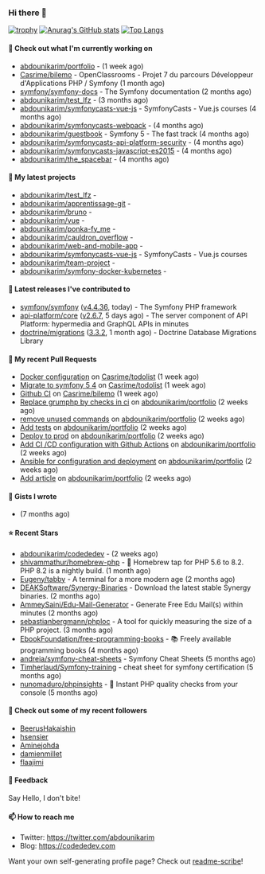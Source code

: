 ### Hi there 👋

[![trophy](https://github-profile-trophy.vercel.app/?username=abdounikarim&theme=onestar&row=1&column=7&no-frame=true&margin-w=13)](https://github.com/ryo-ma/github-profile-trophy)
[![Anurag's GitHub stats](https://github-readme-stats.vercel.app/api?username=abdounikarim&show_icons=true&theme=dark&count_private=true&hide_border=true)](https://github.com/anuraghazra/github-readme-stats)
[![Top Langs](https://github-readme-stats.vercel.app/api/top-langs/?username=abdounikarim&langs_count=8&layout=compact&theme=dark&hide_border=true)](https://github.com/anuraghazra/github-readme-stats)

#### 👷 Check out what I'm currently working on

- [abdounikarim/portfolio](https://github.com/abdounikarim/portfolio) -  (1 week ago)
- [Casrime/bilemo](https://github.com/Casrime/bilemo) - OpenClassrooms - Projet 7 du parcours Développeur d&#39;Applications PHP / Symfony (1 month ago)
- [symfony/symfony-docs](https://github.com/symfony/symfony-docs) - The Symfony documentation (2 months ago)
- [abdounikarim/test_lfz](https://github.com/abdounikarim/test_lfz) -  (3 months ago)
- [abdounikarim/symfonycasts-vue-js](https://github.com/abdounikarim/symfonycasts-vue-js) - SymfonyCasts - Vue.js courses (4 months ago)
- [abdounikarim/symfonycasts-webpack](https://github.com/abdounikarim/symfonycasts-webpack) -  (4 months ago)
- [abdounikarim/guestbook](https://github.com/abdounikarim/guestbook) - Symfony 5 - The fast track (4 months ago)
- [abdounikarim/symfonycasts-api-platform-security](https://github.com/abdounikarim/symfonycasts-api-platform-security) -  (4 months ago)
- [abdounikarim/symfonycasts-javascript-es2015](https://github.com/abdounikarim/symfonycasts-javascript-es2015) -  (4 months ago)
- [abdounikarim/the_spacebar](https://github.com/abdounikarim/the_spacebar) -  (4 months ago)

#### 🌱 My latest projects

- [abdounikarim/test_lfz](https://github.com/abdounikarim/test_lfz) - 
- [abdounikarim/apprentissage-git](https://github.com/abdounikarim/apprentissage-git) - 
- [abdounikarim/bruno](https://github.com/abdounikarim/bruno) - 
- [abdounikarim/vue](https://github.com/abdounikarim/vue) - 
- [abdounikarim/ponka-fy_me](https://github.com/abdounikarim/ponka-fy_me) - 
- [abdounikarim/cauldron_overflow](https://github.com/abdounikarim/cauldron_overflow) - 
- [abdounikarim/web-and-mobile-app](https://github.com/abdounikarim/web-and-mobile-app) - 
- [abdounikarim/symfonycasts-vue-js](https://github.com/abdounikarim/symfonycasts-vue-js) - SymfonyCasts - Vue.js courses
- [abdounikarim/team-project](https://github.com/abdounikarim/team-project) - 
- [abdounikarim/symfony-docker-kubernetes](https://github.com/abdounikarim/symfony-docker-kubernetes) - 

#### 🔭 Latest releases I've contributed to

- [symfony/symfony](https://github.com/symfony/symfony) ([v4.4.36](https://github.com/symfony/symfony/releases/tag/v4.4.36), today) - The Symfony PHP framework
- [api-platform/core](https://github.com/api-platform/core) ([v2.6.7](https://github.com/api-platform/core/releases/tag/v2.6.7), 5 days ago) - The server component of API Platform: hypermedia and GraphQL APIs in minutes
- [doctrine/migrations](https://github.com/doctrine/migrations) ([3.3.2](https://github.com/doctrine/migrations/releases/tag/3.3.2), 1 month ago) - Doctrine Database Migrations Library

#### 🔨 My recent Pull Requests

- [Docker configuration](https://github.com/Casrime/todolist/pull/2) on [Casrime/todolist](https://github.com/Casrime/todolist) (1 week ago)
- [Migrate to symfony 5 4](https://github.com/Casrime/todolist/pull/1) on [Casrime/todolist](https://github.com/Casrime/todolist) (1 week ago)
- [Github CI](https://github.com/Casrime/bilemo/pull/41) on [Casrime/bilemo](https://github.com/Casrime/bilemo) (1 week ago)
- [Replace grumphp by checks in ci](https://github.com/abdounikarim/portfolio/pull/85) on [abdounikarim/portfolio](https://github.com/abdounikarim/portfolio) (2 weeks ago)
- [remove unused commands](https://github.com/abdounikarim/portfolio/pull/83) on [abdounikarim/portfolio](https://github.com/abdounikarim/portfolio) (2 weeks ago)
- [Add tests](https://github.com/abdounikarim/portfolio/pull/82) on [abdounikarim/portfolio](https://github.com/abdounikarim/portfolio) (2 weeks ago)
- [Deploy to prod](https://github.com/abdounikarim/portfolio/pull/80) on [abdounikarim/portfolio](https://github.com/abdounikarim/portfolio) (2 weeks ago)
- [Add CI /CD configuration with Github Actions](https://github.com/abdounikarim/portfolio/pull/79) on [abdounikarim/portfolio](https://github.com/abdounikarim/portfolio) (2 weeks ago)
- [Ansible for configuration and deployment](https://github.com/abdounikarim/portfolio/pull/78) on [abdounikarim/portfolio](https://github.com/abdounikarim/portfolio) (2 weeks ago)
- [Add article](https://github.com/abdounikarim/portfolio/pull/77) on [abdounikarim/portfolio](https://github.com/abdounikarim/portfolio) (2 weeks ago)

#### 📓 Gists I wrote

- [](https://gist.github.com/b237278802559acb0bcf1e2516ba718e) (7 months ago)

#### ⭐ Recent Stars

- [abdounikarim/codededev](https://github.com/abdounikarim/codededev) -  (2 weeks ago)
- [shivammathur/homebrew-php](https://github.com/shivammathur/homebrew-php) - :beer: Homebrew tap for PHP 5.6 to 8.2. PHP 8.2 is a nightly build. (1 month ago)
- [Eugeny/tabby](https://github.com/Eugeny/tabby) - A terminal for a more modern age (2 months ago)
- [DEAKSoftware/Synergy-Binaries](https://github.com/DEAKSoftware/Synergy-Binaries) - Download the latest stable Synergy binaries. (2 months ago)
- [AmmeySaini/Edu-Mail-Generator](https://github.com/AmmeySaini/Edu-Mail-Generator) - Generate Free Edu Mail(s) within minutes (2 months ago)
- [sebastianbergmann/phploc](https://github.com/sebastianbergmann/phploc) - A tool for quickly measuring the size of a PHP project. (3 months ago)
- [EbookFoundation/free-programming-books](https://github.com/EbookFoundation/free-programming-books) - :books: Freely available programming books (4 months ago)
- [andreia/symfony-cheat-sheets](https://github.com/andreia/symfony-cheat-sheets) - Symfony Cheat Sheets (5 months ago)
- [Timherlaud/Symfony-training](https://github.com/Timherlaud/Symfony-training) - cheat sheet for symfony certification (5 months ago)
- [nunomaduro/phpinsights](https://github.com/nunomaduro/phpinsights) - 🔰 Instant PHP quality checks from your console (5 months ago)

#### 👯 Check out some of my recent followers

- [BeerusHakaishin](https://github.com/BeerusHakaishin)
- [hsensier](https://github.com/hsensier)
- [Aminejohda](https://github.com/Aminejohda)
- [damienmillet](https://github.com/damienmillet)
- [flaajimi](https://github.com/flaajimi)

#### 💬 Feedback

Say Hello, I don't bite!

#### 📫 How to reach me

- Twitter: https://twitter.com/abdounikarim
- Blog: https://codededev.com

Want your own self-generating profile page? Check out [readme-scribe](https://github.com/muesli/readme-scribe)!
